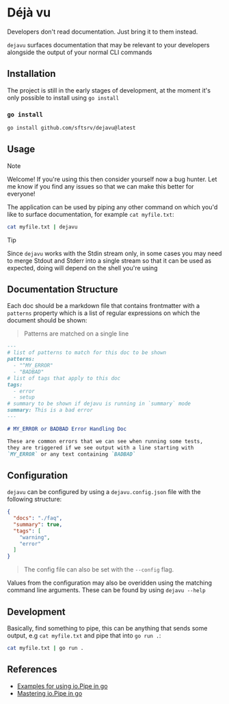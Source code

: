 # Déjà vu

Developers don't read documentation. Just bring it to them instead.

`dejavu` surfaces documentation that may be relevant to your developers alongside the output of your normal CLI commands

## Installation

The project is still in the early stages of development, at the moment it's only possible to install using `go install`

### `go install`

```sh
go install github.com/sftsrv/dejavu@latest
```

## Usage

> [!NOTE]  
> Welcome! If you're using this then consider yourself now a bug hunter. Let me know if you find any issues so that we can make this better for everyone!

The application can be used by piping any other command on which you'd like to surface documentation, for example `cat myfile.txt`:

```sh
cat myfile.txt | dejavu
```

> [!TIP]
> Since `dejavu` works with the Stdin stream only, in some cases you may need to merge Stdout and Stderr into a single stream so that it can be used as expected, doing will depend on the shell you're using

## Documentation Structure

Each doc should be a markdown file that contains frontmatter with a `patterns` property which is a list of regular expressions on which the document should be shown:

> Patterns are matched on a single line

```md
---
# list of patterns to match for this doc to be shown
patterns:
  - "^MY_ERROR"
  - "BADBAD"
# list of tags that apply to this doc
tags:
  - error
  - setup
# summary to be shown if dejavu is running in `summary` mode
summary: This is a bad error
---

# MY_ERROR or BADBAD Error Handling Doc

These are common errors that we can see when running some tests,
they are triggered if we see output with a line starting with
`MY_ERROR` or any text containing `BADBAD`
```

## Configuration

`dejavu` can be configured by using a `dejavu.config.json` file with the following structure:

```json
{
  "docs": "./faq",
  "summary": true,
  "tags": [
    "warning",
    "error"
  ]
}
```

> The config file can also be set with the `--config` flag.

Values from the configuration may also be overidden using the matching command line arguments. These can be found by using `dejavu --help`


## Development

Basically, find something to pipe, this can be anything that sends some output, e.g `cat myfile.txt` and pipe that into `go run .`:

```sh
cat myfile.txt | go run .
```

## References

- [Examples for using io.Pipe in go](https://www.zupzup.org/io-pipe-go/index.html)
- [Mastering io.Pipe in go](https://medium.com/@0xgotznit/mastering-io-pipe-in-go-ca8686150b5e)

